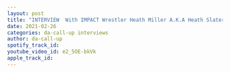 ```yaml
---
layout: post
title: "INTERVIEW  With IMPACT Wrestler Heath Miller A.K.A Heath Slater- WWE Release"
date: 2021-02-26
categories: da-call-up interviews
author: da-call-up
spotify_track_id: 
youtube_video_id: e2_5OE-bkVk
apple_track_id: 
---
```

